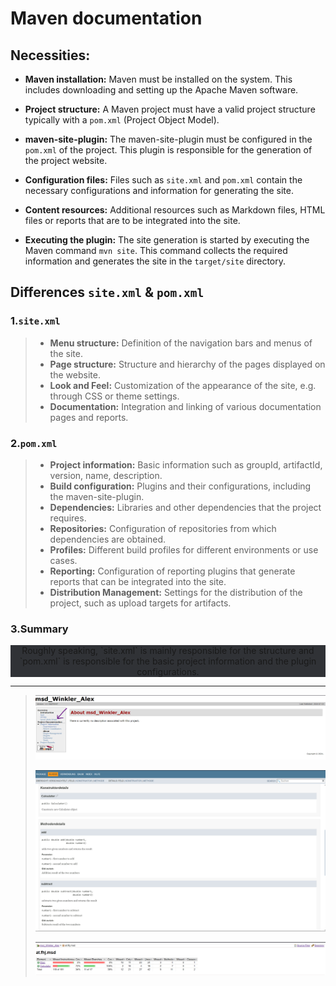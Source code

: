 # Maven documentation

## Necessities:

- **Maven installation:** Maven must be installed on the system.
  This includes downloading and setting up the Apache Maven software.

- **Project structure:** A Maven project must have a valid project structure
  typically with a `pom.xml` (Project Object Model).

- **maven-site-plugin:** The maven-site-plugin must be configured in the
  `pom.xml` of the project. This plugin is responsible for
  the generation of the project website.

- **Configuration files:** Files such as `site.xml` and `pom.xml` contain
  the necessary configurations and information for generating
  the site.

- **Content resources:** Additional resources such as Markdown files,
  HTML files or reports that are to be integrated into the site.

- **Executing the plugin:** The site generation is started by
  executing the Maven command `mvn site`. This command
  collects the required information and generates the site in the
  `target/site` directory.

## Differences `site.xml` & `pom.xml`

### 1.`site.xml`

>- **Menu structure:** Definition of the navigation bars and 
>    menus of the site.
>- **Page structure:** Structure and hierarchy of the pages 
>    displayed on the website.
>- **Look and Feel:** Customization of the appearance of the site,
>    e.g. through CSS or theme settings.
>- **Documentation:** Integration and linking of various 
>    documentation pages and reports.


### 2.`pom.xml`

>- **Project information:** Basic information such as groupId, artifactId,
>   version, name, description.
>- **Build configuration:** Plugins and their configurations,
>   including the maven-site-plugin. 
>- **Dependencies:** Libraries and other dependencies that the 
>    project requires. 
>- **Repositories:** Configuration of repositories from which 
>    dependencies are obtained. 
>- **Profiles:** Different build profiles for different 
>    environments or use cases. 
>- **Reporting:** Configuration of reporting plugins that generate 
>    reports that can be integrated into the site.
>- **Distribution Management:** Settings for the distribution of the
>    project, such as upload targets for artifacts.

### 3.Summary

<div style="background-color: #303236" align="center">
Roughly speaking, `site.xml` is mainly responsible 
for the structure and `pom.xml` is responsible for the basic 
project information and the plugin configurations.</div>

---

> ![Good Style Link](resources/images/ex6_1.png)
> 
> ![JavaDoc](resources/images/ex6_2.png)
> 
> ![JUnit Test](resources/images/ex6_3.png)
